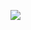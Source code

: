 [![](https://www.herokucdn.com/deploy/button.png)](https://heroku.com/deploy?template=https://github.com/carter0035/purple.git)
